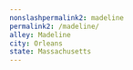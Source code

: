 ```yaml
---
﻿nonslashpermalink2: madeline
permalink2: /madeline/
alley: Madeline
city: Orleans
state: Massachusetts
---
```

